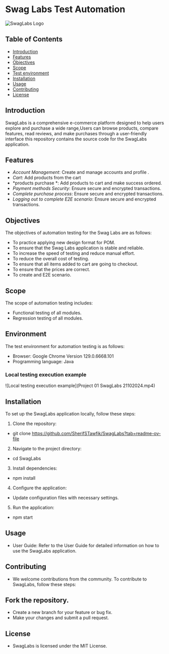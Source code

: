 # Swag Labs Test Automation

![SwagLabs Logo](https://www.saucedemo.com/v1/img/Login_Bot_graphic.png)

## Table of Contents

- [Introduction](#introduction)
- [Features](#features)
- [Objectives](#Objectives)
- [Scope](#Scope)
- [Test environment](#Environment)
- [Installation](#installation)
- [Usage](#usage)
- [Contributing](#contributing)
- [License](#license)

## Introduction

SwagLabs is a comprehensive e-commerce platform designed to help users explore and purchase a wide range,Users can browse products, 
compare features, read reviews, and make purchases through a user-friendly interface
this repository contains the source code for the SwagLabs application.

## Features

- *Account Management*: Create and manage accounts and profile .
- *Cart*: Add products from the cart
- *products purchase *: Add products to cart and make success ordered.
- *Payment methods Security*: Ensure secure and encrypted transactions.
- *Complete purchase process*: Ensure secure and encrypted transactions.
- *Logging out to complete E2E scenario*: Ensure secure and encrypted transactions.

## Objectives
The objectives of automation testing for the Swag Labs are as follows:
- To practice applying new design format for POM.
- To ensure that the Swag Labs application is stable and reliable.
- To increase the speed of testing and reduce manual effort. 
- To reduce the overall cost of testing. 
- To ensure that all items added to cart are going to checkout. 
- To ensure that the prices are correct.
- To create and E2E scenario.


## Scope
The scope of automation testing includes:
- Functional testing of all modules.
- Regression testing of all modules.

## Environment
The test environment for automation testing is as follows:
- Browser: Google Chrome Version 129.0.6668.101
- Programming language: Java

### Local testing execution example

![Local testing execution example](Project 01 SwagLabs 21102024.mp4)


## Installation

To set up the SwagLabs application locally, follow these steps:

1. Clone the repository:
*   git clone https://github.com/SherifSTawfik/SwagLabs?tab=readme-ov-file
2. Navigate to the project directory:
*   cd SwagLabs
3. Install dependencies:
*   npm install
4. Configure the application:
* Update configuration files with necessary settings.
5. Run the application:
*   npm start

## Usage
* User Guide: Refer to the User Guide for detailed information on how to use the SwagLabs application.

## Contributing
* We welcome contributions from the community. To contribute to SwagLabs, follow these steps:

## Fork the repository.
* Create a new branch for your feature or bug fix.
* Make your changes and submit a pull request.

## License
* SwagLabs is licensed under the MIT   License.